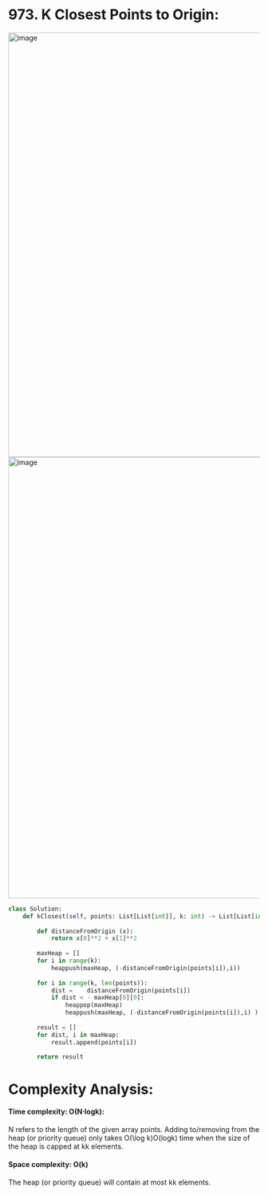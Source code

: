 # 973. K Closest Points to Origin:

<img width="852" alt="image" src="https://user-images.githubusercontent.com/35987583/161406669-d093d940-6b2a-4f25-add7-eddc03ae629f.png">

<img width="886" alt="image" src="https://user-images.githubusercontent.com/35987583/161406673-b9449662-a981-475d-930f-b5cce78fa0d8.png">


```python
class Solution:
    def kClosest(self, points: List[List[int]], k: int) -> List[List[int]]:
        
        def distanceFromOrigin (x):
            return x[0]**2 + x[1]**2
        
        maxHeap = []
        for i in range(k):
            heappush(maxHeap, (-distanceFromOrigin(points[i]),i))
        
        for i in range(k, len(points)):
            dist =    distanceFromOrigin(points[i])
            if dist < - maxHeap[0][0]:
                heappop(maxHeap)
                heappush(maxHeap, (-distanceFromOrigin(points[i]),i) )
        
        result = []
        for dist, i in maxHeap:
            result.append(points[i])
        
        return result
```


# Complexity Analysis:

#### Time complexity: O(N⋅logk):
N refers to the length of the given array points.
Adding to/removing from the heap (or priority queue) only takes O(\log k)O(logk) time when the size of the heap is capped at kk elements.

#### Space complexity: O(k)
The heap (or priority queue) will contain at most kk elements.
